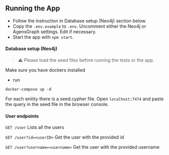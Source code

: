 ## Running the App

-   Follow the instruction in Database setup (Neo4j) section below.
-   Copy the `.env.example` to `.env`. Uncomment either the Neo4j or AgensGraph settings. Edit if necessary.
-   Start the app with `npm start`.

#### Database setup (Neo4j)

> :warning: Please load the seed files before running the tests or the app.

Make sure you have dockers installed

-   run

```
docker-compose up -d
```

For each enitity there is a seed.cypher file. Open `localhost:7474` and paste the query in the seed file in the browser console.

#### User endpoints

`GET /user`
Lists all the users

`GET /user?id=<userID>`
Get the user with the provided id

`GET /user?username=<username>`
Get the user with the provided username
